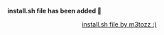 <b>install.sh file has been added 🚀</b>
<p align="center"><a href="https://github.com/m3tozz">install.sh file by m3tozz :)</a>
